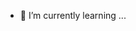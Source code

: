 - 🌱 I’m currently learning ...

<!---
joegillstar/joegillstar is a ✨ special ✨ repository because its `README.md` (this file) appears on your GitHub profile.
You can click the Preview link to take a look at your changes.
--->
